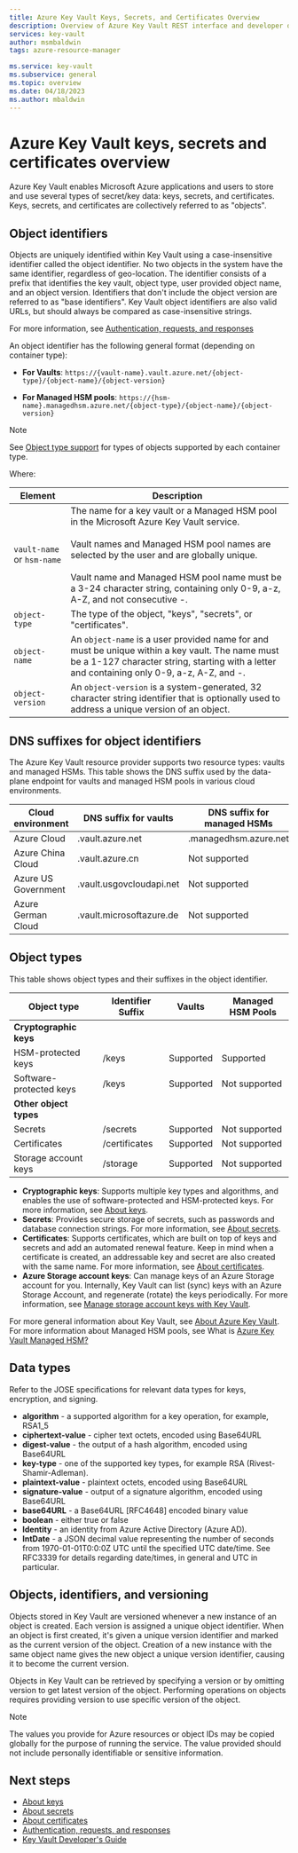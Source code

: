 ```yaml
---
title: Azure Key Vault Keys, Secrets, and Certificates Overview
description: Overview of Azure Key Vault REST interface and developer details for keys, secrets and certificates.
services: key-vault
author: msmbaldwin
tags: azure-resource-manager

ms.service: key-vault
ms.subservice: general
ms.topic: overview
ms.date: 04/18/2023
ms.author: mbaldwin
---
```


# Azure Key Vault keys, secrets and certificates overview

Azure Key Vault enables Microsoft Azure applications and users to store and use several types of secret/key data: keys, secrets, and certificates. Keys, secrets, and certificates are collectively referred to as "objects".

## Object identifiers
Objects are uniquely identified within Key Vault using a case-insensitive identifier called the object identifier. No two objects in the system have the same identifier, regardless of geo-location. The identifier consists of a prefix that identifies the key vault, object type, user provided object name, and an object version. Identifiers that don't include the object version are referred to as "base identifiers". Key Vault object identifiers are also valid URLs, but should always be compared as case-insensitive strings.

For more information, see [Authentication, requests, and responses](authentication-requests-and-responses.md)

An object identifier has the following general format (depending on container type):  

- **For Vaults**:
`https://{vault-name}.vault.azure.net/{object-type}/{object-name}/{object-version}`  

- **For Managed HSM pools**:
`https://{hsm-name}.managedhsm.azure.net/{object-type}/{object-name}/{object-version}`  

> [!NOTE]
> See [Object type support](#object-types) for types of objects supported by each container type.

Where:  

| Element | Description |  
|-|-|  
| `vault-name` or `hsm-name` | The name for a key vault or a Managed HSM pool in the Microsoft Azure Key Vault service.<br /><br />Vault names and Managed HSM pool names are selected by the user and are globally unique.<br /><br />Vault name and Managed HSM pool name must be a 3-24 character string, containing only 0-9, a-z, A-Z, and not consecutive -.|  
| `object-type` | The type of the object, "keys",  "secrets", or "certificates".|  
| `object-name` | An `object-name` is a user provided name for and must be unique within a key vault. The name must be a 1-127 character string, starting with a letter and containing only 0-9, a-z, A-Z, and -.|  
| `object-version `| An `object-version` is a system-generated, 32 character string identifier that is optionally used to address a unique version of an object. |  

## DNS suffixes for object identifiers
The Azure Key Vault resource provider supports two resource types: vaults and managed HSMs. This table shows the DNS suffix used by the data-plane endpoint for vaults and managed HSM pools in various cloud environments.

Cloud environment | DNS suffix for vaults | DNS suffix for managed HSMs
---|---|---
Azure Cloud | .vault.azure.net | .managedhsm.azure.net
Azure China Cloud | .vault.azure.cn | Not supported
Azure US Government | .vault.usgovcloudapi.net | Not supported
Azure German Cloud | .vault.microsoftazure.de | Not supported

## Object types
 This table shows object types and their suffixes in the object identifier.

Object type|Identifier Suffix|Vaults|Managed HSM Pools
--|--|--|--
**Cryptographic keys**||
HSM-protected keys|/keys|Supported|Supported
Software-protected keys|/keys|Supported|Not supported
**Other object types**||
Secrets|/secrets|Supported|Not supported
Certificates|/certificates|Supported|Not supported
Storage account keys|/storage|Supported|Not supported

- **Cryptographic keys**: Supports multiple key types and algorithms, and enables the use of software-protected and HSM-protected keys. For more information, see [About keys](../keys/about-keys.md).
- **Secrets**: Provides secure storage of secrets, such as passwords and database connection strings. For more information, see [About secrets](../secrets/about-secrets.md).
- **Certificates**: Supports certificates, which are built on top of keys and secrets and add an automated renewal feature. Keep in mind when a certificate is created, an addressable key and secret are also created with the same name. For more information, see [About certificates](../certificates/about-certificates.md).
- **Azure Storage account keys**: Can manage keys of an Azure Storage account for you. Internally, Key Vault can list (sync) keys with an Azure Storage Account, and regenerate (rotate) the keys periodically. For more information, see [Manage storage account keys with Key Vault](../secrets/overview-storage-keys.md).

For more general information about Key Vault, see [About Azure Key Vault](overview.md). For more information about Managed HSM pools, see What is [Azure Key Vault Managed HSM?](../managed-hsm/overview.md)

## Data types

Refer to the JOSE specifications for relevant data types for keys, encryption, and signing.  

-   **algorithm** - a supported algorithm for a key operation, for example, RSA1_5  
-   **ciphertext-value** - cipher text octets, encoded using Base64URL  
-   **digest-value** - the output of a hash algorithm, encoded using Base64URL  
-   **key-type** - one of the supported key types, for example RSA (Rivest-Shamir-Adleman).  
-   **plaintext-value** - plaintext octets, encoded using Base64URL  
-   **signature-value** - output of a signature algorithm, encoded using Base64URL  
-   **base64URL** - a Base64URL [RFC4648] encoded binary value  
-   **boolean** - either true or false  
-   **Identity** - an identity from Azure Active Directory (Azure AD).  
-   **IntDate** - a JSON decimal value representing the number of seconds from 1970-01-01T0:0:0Z UTC until the specified UTC date/time. See RFC3339 for details regarding date/times, in general and UTC in particular.  

## Objects, identifiers, and versioning

Objects stored in Key Vault are versioned whenever a new instance of an object is created. Each version is assigned a unique object identifier. When an object is first created, it's given a unique version identifier and marked as the current version of the object. Creation of a new instance with the same object name gives the new object a unique version identifier, causing it to become the current version.  

Objects in Key Vault can be retrieved by specifying a version or by omitting version to get latest version of the object. Performing operations on objects requires providing version to use specific version of the object.

> [!NOTE]
> The values you provide for Azure resources or object IDs may be copied globally for the purpose of running the service. The value provided should not include personally identifiable or sensitive information.

## Next steps

- [About keys](../keys/about-keys.md)
- [About secrets](../secrets/about-secrets.md)
- [About certificates](../certificates/about-certificates.md)
- [Authentication, requests, and responses](../general/authentication-requests-and-responses.md)
- [Key Vault Developer's Guide](../general/developers-guide.md)
